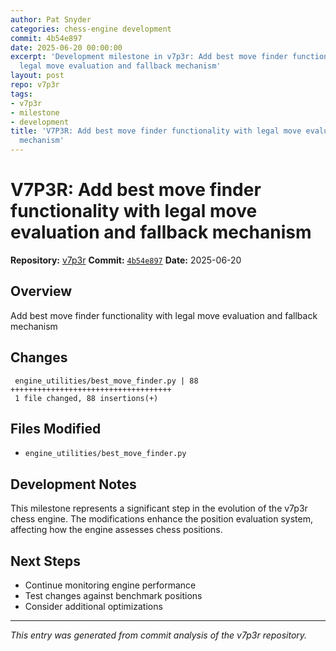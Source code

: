 ```yaml
---
author: Pat Snyder
categories: chess-engine development
commit: 4b54e897
date: 2025-06-20 00:00:00
excerpt: 'Development milestone in v7p3r: Add best move finder functionality with
  legal move evaluation and fallback mechanism'
layout: post
repo: v7p3r
tags:
- v7p3r
- milestone
- development
title: 'V7P3R: Add best move finder functionality with legal move evaluation and fallback
  mechanism'
---
```


# V7P3R: Add best move finder functionality with legal move evaluation and fallback mechanism

**Repository:** [v7p3r](https://github.com/pssnyder/v7p3r)
**Commit:** [`4b54e897`](https://github.com/pssnyder/v7p3r/commit/4b54e897ba206bed9ce708edeb5704ef100d6f02)
**Date:** 2025-06-20

## Overview

Add best move finder functionality with legal move evaluation and fallback mechanism

## Changes

```
 engine_utilities/best_move_finder.py | 88 ++++++++++++++++++++++++++++++++++++
 1 file changed, 88 insertions(+)
```

## Files Modified

- `engine_utilities/best_move_finder.py`

## Development Notes

This milestone represents a significant step in the evolution of the v7p3r chess engine. The modifications enhance the position evaluation system, affecting how the engine assesses chess positions.

## Next Steps

- Continue monitoring engine performance
- Test changes against benchmark positions
- Consider additional optimizations

---

*This entry was generated from commit analysis of the v7p3r repository.*
